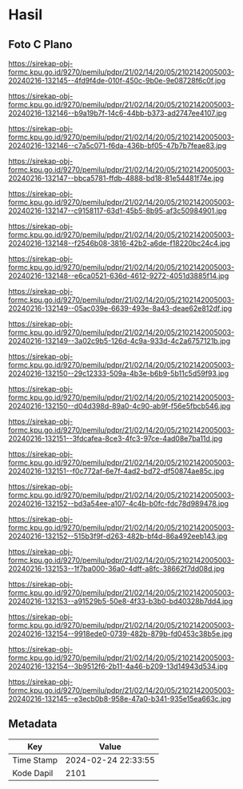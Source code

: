 # Hasil

## Foto C Plano

https://sirekap-obj-formc.kpu.go.id/9270/pemilu/pdpr/21/02/14/20/05/2102142005003-20240216-132145--4fd9f4de-010f-450c-9b0e-9e08728f6c0f.jpg

https://sirekap-obj-formc.kpu.go.id/9270/pemilu/pdpr/21/02/14/20/05/2102142005003-20240216-132146--b9a19b7f-14c6-44bb-b373-ad2747ee4107.jpg

https://sirekap-obj-formc.kpu.go.id/9270/pemilu/pdpr/21/02/14/20/05/2102142005003-20240216-132146--c7a5c071-f6da-436b-bf05-47b7b7feae83.jpg

https://sirekap-obj-formc.kpu.go.id/9270/pemilu/pdpr/21/02/14/20/05/2102142005003-20240216-132147--bbca5781-ffdb-4888-bd18-81e54481f74e.jpg

https://sirekap-obj-formc.kpu.go.id/9270/pemilu/pdpr/21/02/14/20/05/2102142005003-20240216-132147--c9158117-63d1-45b5-8b95-af3c50984901.jpg

https://sirekap-obj-formc.kpu.go.id/9270/pemilu/pdpr/21/02/14/20/05/2102142005003-20240216-132148--f2546b08-3816-42b2-a6de-f18220bc24c4.jpg

https://sirekap-obj-formc.kpu.go.id/9270/pemilu/pdpr/21/02/14/20/05/2102142005003-20240216-132148--e6ca0521-636d-4612-9272-4051d3885f14.jpg

https://sirekap-obj-formc.kpu.go.id/9270/pemilu/pdpr/21/02/14/20/05/2102142005003-20240216-132149--05ac039e-6639-493e-8a43-deae62e812df.jpg

https://sirekap-obj-formc.kpu.go.id/9270/pemilu/pdpr/21/02/14/20/05/2102142005003-20240216-132149--3a02c9b5-126d-4c9a-933d-4c2a6757121b.jpg

https://sirekap-obj-formc.kpu.go.id/9270/pemilu/pdpr/21/02/14/20/05/2102142005003-20240216-132150--29c12333-509a-4b3e-b6b9-5b11c5d59f93.jpg

https://sirekap-obj-formc.kpu.go.id/9270/pemilu/pdpr/21/02/14/20/05/2102142005003-20240216-132150--d04d398d-89a0-4c90-ab9f-f56e5fbcb546.jpg

https://sirekap-obj-formc.kpu.go.id/9270/pemilu/pdpr/21/02/14/20/05/2102142005003-20240216-132151--3fdcafea-8ce3-4fc3-97ce-4ad08e7ba11d.jpg

https://sirekap-obj-formc.kpu.go.id/9270/pemilu/pdpr/21/02/14/20/05/2102142005003-20240216-132151--f0c772af-6e7f-4ad2-bd72-df50874ae85c.jpg

https://sirekap-obj-formc.kpu.go.id/9270/pemilu/pdpr/21/02/14/20/05/2102142005003-20240216-132152--bd3a54ee-a107-4c4b-b0fc-fdc78d989478.jpg

https://sirekap-obj-formc.kpu.go.id/9270/pemilu/pdpr/21/02/14/20/05/2102142005003-20240216-132152--515b3f9f-d263-482b-bf4d-86a492eeb143.jpg

https://sirekap-obj-formc.kpu.go.id/9270/pemilu/pdpr/21/02/14/20/05/2102142005003-20240216-132153--1f7ba000-36a0-4dff-a8fc-38662f7dd08d.jpg

https://sirekap-obj-formc.kpu.go.id/9270/pemilu/pdpr/21/02/14/20/05/2102142005003-20240216-132153--a91529b5-50e8-4f33-b3b0-bd40328b7dd4.jpg

https://sirekap-obj-formc.kpu.go.id/9270/pemilu/pdpr/21/02/14/20/05/2102142005003-20240216-132154--9918ede0-0739-482b-879b-fd0453c38b5e.jpg

https://sirekap-obj-formc.kpu.go.id/9270/pemilu/pdpr/21/02/14/20/05/2102142005003-20240216-132154--3b9512f6-2b11-4a46-b209-13d14943d534.jpg

https://sirekap-obj-formc.kpu.go.id/9270/pemilu/pdpr/21/02/14/20/05/2102142005003-20240216-132145--e3ecb0b8-958e-47a0-b341-935e15ea663c.jpg


## Metadata

| Key        | Value               |
| ---------- | ------------------- |
| Time Stamp | 2024-02-24 22:33:55 |
| Kode Dapil | 2101                |



